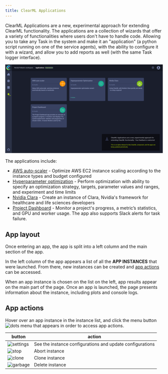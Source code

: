 ```yaml
---
title: ClearML Applications
---
```


ClearML Applications are a new, experimental approach for extending ClearML functionality.
The applications are a collection of wizards that offer a variety of functionalities where users don't have to 
handle code. Allowing you to take any Task in the system and make it an "application" (a python script running on one of the service agents), 
with the ability to configure it with a wizard, and allow you to add reports as well (with the same Task logger interface).


![ClearML Applications main page](../../img/webapp_apps_overview.png)

The applications include:
* [AWS auto-scaler](aws_auto_scaler.md) - Optimize AWS EC2 instance scaling according to the instance types and budget configured 
* [Hyperparameter optimization](hyperparam_opt.md) - Perform optimization with ability to specify an optimization strategy, 
  targets, parameter values and ranges, and experiment and time limits
* [Nvidia Clara](nvidia_clara.md) - Create an instance of Clara, Nvidia's framework for healthcare and life sciences developers
* [Project Dashboard](project_dashboard.md) - Monitor a project's progress, a metric’s statistics, and GPU and worker usage. The app also supports Slack alerts for task failure. 

## App layout

Once entering an app, the app is split into a left column and the main section of the app. 

In the left column of the app appears a list of all the **APP INSTANCES** that were launched. From there, new instances can 
be created and [app actions](#app-actions) can be accessed.

When an app instance is chosen on the list on the left, app results appear on the main part of the 
page. Once an app is launched, the page presents information about the instance, including
plots and console logs. 

## App actions

Hover over an app instance in the instance list, and click the menu button <img src="/docs/latest/icons/ico-dots-v-menu.svg" alt="dots menu" className="icon size-sm space-sm" /> 
that appears in order to access app actions. 

|button|action|
|--|--|
|<img src="/docs/latest/icons/ico-settings.svg" alt="settings" className="icon size-sm space-sm" /> | See the instance configurations and update configurations |
|<img src="/docs/latest/icons/ico-status-aborted.svg" alt="stop" className="icon size-sm space-sm" /> |Abort instance |
|<img src="/docs/latest/icons/ico-clone.svg" alt="clone" className="icon size-sm space-sm" /> | Clone instance |
|<img src="/docs/latest/icons/ico-trash.svg" alt="garbage" className="icon size-sm space-sm" />|Delete instance |


